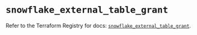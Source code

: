 # `snowflake_external_table_grant`

Refer to the Terraform Registry for docs: [`snowflake_external_table_grant`](https://registry.terraform.io/providers/snowflake-labs/snowflake/0.89.0/docs/resources/external_table_grant).
